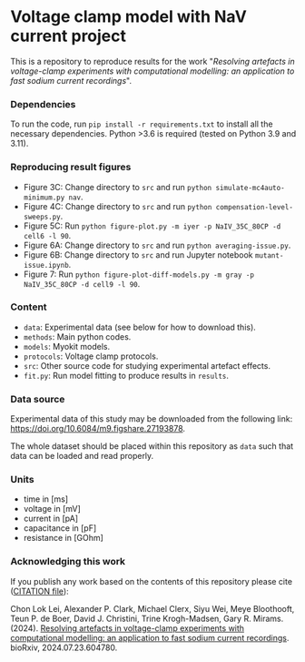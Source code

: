 # Voltage clamp model with NaV current project

This is a repository to reproduce results for the work "_Resolving artefacts in voltage-clamp experiments with computational modelling: an application to fast sodium current recordings_".

### Dependencies
To run the code, run `pip install -r requirements.txt` to install all the necessary dependencies. Python >3.6 is required (tested on Python 3.9 and 3.11).

### Reproducing result figures
- Figure 3C: Change directory to `src` and run `python simulate-mc4auto-minimum.py nav`.
- Figure 4C: Change directory to `src` and run `python compensation-level-sweeps.py`.
- Figure 5C: Run `python figure-plot.py -m iyer -p NaIV_35C_80CP -d cell6 -l 90`.
- Figure 6A: Change directory to `src` and run `python averaging-issue.py`.
- Figure 6B: Change directory to `src` and run Jupyter notebook `mutant-issue.ipynb`.
- Figure 7: Run `python figure-plot-diff-models.py -m gray -p NaIV_35C_80CP -d cell9 -l 90`.

### Content

- `data`: Experimental data (see below for how to download this).
- `methods`: Main python codes.
- `models`: Myokit models.
- `protocols`: Voltage clamp protocols.
- `src`: Other source code for studying experimental artefact effects.
- `fit.py`: Run model fitting to produce results in `results`.

### Data source
Experimental data of this study may be downloaded from the following link: <https://doi.org/10.6084/m9.figshare.27193878>.

The whole dataset should be placed within this repository as `data` such that data can be loaded and read properly.

### Units
- time in [ms]
- voltage in [mV]
- current in [pA]
- capacitance in [pF]
- resistance in [GOhm]


### Acknowledging this work
If you publish any work based on the contents of this repository please cite ([CITATION file](CITATION)):

Chon Lok Lei, Alexander P. Clark, Michael Clerx, Siyu Wei, Meye Bloothooft, Teun P. de Boer, David J. Christini, Trine Krogh-Madsen, Gary R. Mirams.
(2024).
[Resolving artefacts in voltage-clamp experiments with computational modelling: an application to fast sodium current recordings](https://doi.org/10.1101/2024.07.23.604780).
bioRxiv, 2024.07.23.604780.
